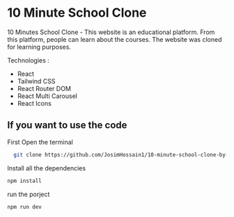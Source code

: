 
# 10 Minute School Clone

10 Minutes School Clone - This website is an educational platform. From this platform, people can learn about the courses. The website was cloned for learning purposes.

Technologies : 

 - React
 - Tailwind CSS
 - React Router DOM
 - React Multi Carousel
 - React Icons

## If you want to use the code

  First Open the terminal
  ```bash
    git clone https://github.com/JosimHossain1/10-minute-school-clone-by-josim-hossain.git
```

 Install all the dependencies
 ```bash
 npm install
```

run the porject
  ```bash
 npm run dev
```
